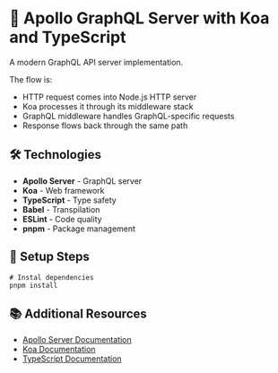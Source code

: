 # 🚀 Apollo GraphQL Server with Koa and TypeScript

A modern GraphQL API server implementation.

The flow is:
- HTTP request comes into Node.js HTTP server
- Koa processes it through its middleware stack
- GraphQL middleware handles GraphQL-specific requests
- Response flows back through the same path

## 🛠️ Technologies

- **Apollo Server** - GraphQL server
- **Koa** - Web framework
- **TypeScript** - Type safety
- **Babel** - Transpilation
- **ESLint** - Code quality
- **pnpm** - Package management

## 🚀 Setup Steps

```shell
# Instal dependencies
pnpm install
```

## 📚 Additional Resources
- [Apollo Server Documentation](https://www.apollographql.com/docs/apollo-server/)
- [Koa Documentation](https://koajs.com/)
- [TypeScript Documentation](https://www.typescriptlang.org/docs/)
